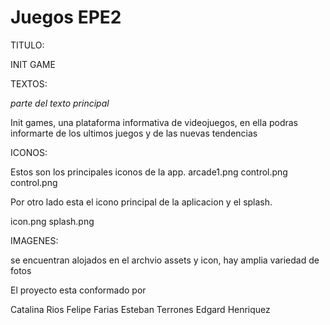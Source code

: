 # Juegos EPE2

TITULO: 

INIT GAME

TEXTOS: 

*parte del texto principal*

Init games, una plataforma
informativa de videojuegos, en ella podras
informarte de los ultimos juegos y de las nuevas tendencias

ICONOS:

Estos son los principales iconos de la app.
arcade1.png
control.png
control.png

Por otro lado esta el icono principal de la aplicacion y el splash.

icon.png
splash.png

IMAGENES:

se encuentran alojados en el archvio assets y icon, hay amplia variedad de fotos


El proyecto esta conformado por

Catalina Rios
Felipe Farias
Esteban Terrones
Edgard Henriquez
